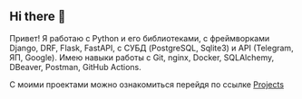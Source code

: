 ## Hi there 👋
Привет!
Я работаю с Python и его библиотеками, с фреймворками Django, DRF, Flask, FastAPI, с СУБД (PostgreSQL, Sqlite3) и API (Telegram, ЯП, Google). Имею навыки работы с Git, nginx, Docker, SQLAlchemy, DBeaver, Postman, GitHub Actions.

С моими проектами можно ознакомиться перейдя по ссылке [Projects](https://github.com/VadimVolkov87/README)
